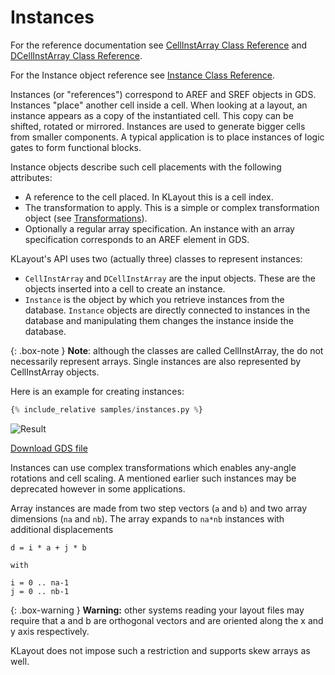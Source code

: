 # Instances

For the reference documentation see [CellInstArray Class Reference](https://www.klayout.org/doc-qt5/code/class_CellInstArray.html) and
[DCellInstArray Class Reference](https://www.klayout.org/doc-qt5/code/class_DCellInstArray.html).

For the Instance object reference see [Instance Class Reference](https://www.klayout.org/doc-qt5/code/class_Instance.html).

Instances (or "references") correspond to AREF and SREF objects in GDS. Instances "place" another cell inside a cell.
When looking at a layout, an instance appears as a copy of the instantiated cell. This copy can be shifted, rotated or mirrored.
Instances are used to generate bigger cells from smaller components. A typical application is to place
instances of logic gates to form functional blocks.

Instance objects describe such cell placements with the following attributes:

* A reference to the cell placed. In KLayout this is a cell index.
* The transformation to apply. This is a simple or complex transformation object (see [Transformations](transformations)).
* Optionally a regular array specification. An instance with an array specification corresponds to an AREF element in GDS.

KLayout's API uses two (actually three) classes to represent instances:

* `CellInstArray` and `DCellInstArray` are the input objects. These are the objects inserted into a cell to create an instance.
* `Instance` is the object by which you retrieve instances from the database. `Instance` objects are directly 
  connected to instances in the database and manipulating them changes the instance inside the database.

{: .box-note }
**Note**: although the classes are called CellInstArray, the do not necessarily represent arrays. 
Single instances are also represented by CellInstArray objects.

Here is an example for creating instances:

```python
{% include_relative samples/instances.py %}
```

![Result](../samples/instances.png)

[Download GDS file](../samples/instances.gds)

Instances can use complex transformations which enables any-angle rotations
and cell scaling. A mentioned earlier such instances may be deprecated however in 
some applications.

Array instances are made from two step vectors (`a` and `b`) and two array dimensions (`na` and `nb`).
The array expands to `na*nb` instances with additional displacements

```
d = i * a + j * b

with

i = 0 .. na-1
j = 0 .. nb-1
```

{: .box-warning }
**Warning:** other systems reading your layout files may require that a and b are orthogonal vectors and are oriented along the x 
and y axis respectively.

KLayout does not impose such a restriction and supports skew arrays as well.

